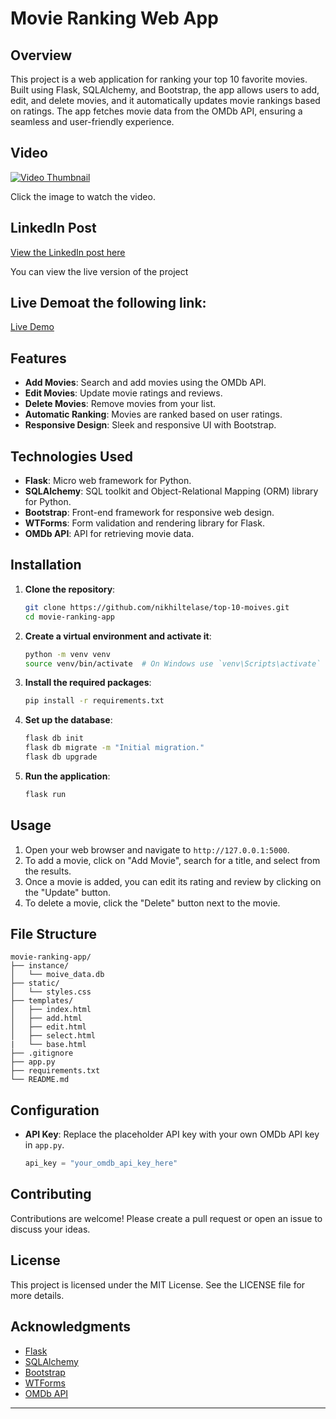 # Movie Ranking Web App

## Overview

This project is a web application for ranking your top 10 favorite movies. Built using Flask, SQLAlchemy, and Bootstrap, the app allows users to add, edit, and delete movies, and it automatically updates movie rankings based on ratings. The app fetches movie data from the OMDb API, ensuring a seamless and user-friendly experience.

## Video
[![Video Thumbnail](https://img.youtube.com/vi/UfxyV3_TnAQ/hqdefault.jpg)](https://www.youtube.com/watch?v=UfxyV3_TnAQ)

Click the image to watch the video.
## LinkedIn Post
[View the LinkedIn post here](https://www.linkedin.com/posts/nikhiltelase_flask-sqlalchemy-python-activity-7209134036449906689-uOm9?utm_source=share&utm_medium=member_desktop)

You can view the live version of the project 
## Live Demoat the following link:
[Live Demo](https://top-10-moives.vercel.app/)

## Features

- **Add Movies**: Search and add movies using the OMDb API.
- **Edit Movies**: Update movie ratings and reviews.
- **Delete Movies**: Remove movies from your list.
- **Automatic Ranking**: Movies are ranked based on user ratings.
- **Responsive Design**: Sleek and responsive UI with Bootstrap.

## Technologies Used

- **Flask**: Micro web framework for Python.
- **SQLAlchemy**: SQL toolkit and Object-Relational Mapping (ORM) library for Python.
- **Bootstrap**: Front-end framework for responsive web design.
- **WTForms**: Form validation and rendering library for Flask.
- **OMDb API**: API for retrieving movie data.

## Installation

1. **Clone the repository**:
   ```bash
   git clone https://github.com/nikhiltelase/top-10-moives.git
   cd movie-ranking-app
   ```

2. **Create a virtual environment and activate it**:
   ```bash
   python -m venv venv
   source venv/bin/activate  # On Windows use `venv\Scripts\activate`
   ```

3. **Install the required packages**:
   ```bash
   pip install -r requirements.txt
   ```

4. **Set up the database**:
   ```bash
   flask db init
   flask db migrate -m "Initial migration."
   flask db upgrade
   ```

5. **Run the application**:
   ```bash
   flask run
   ```

## Usage

1. Open your web browser and navigate to `http://127.0.0.1:5000`.
2. To add a movie, click on "Add Movie", search for a title, and select from the results.
3. Once a movie is added, you can edit its rating and review by clicking on the "Update" button.
4. To delete a movie, click the "Delete" button next to the movie.

## File Structure

```
movie-ranking-app/
├── instance/
│   └── moive_data.db
├── static/
│   └── styles.css
├── templates/
│   ├── index.html
│   ├── add.html
│   ├── edit.html
│   ├── select.html
|   └── base.html
├── .gitignore
├── app.py
├── requirements.txt
└── README.md
```

## Configuration

- **API Key**: Replace the placeholder API key with your own OMDb API key in `app.py`.
  ```python
  api_key = "your_omdb_api_key_here"
  ```

## Contributing

Contributions are welcome! Please create a pull request or open an issue to discuss your ideas.

## License

This project is licensed under the MIT License. See the LICENSE file for more details.

## Acknowledgments

- [Flask](https://flask.palletsprojects.com/)
- [SQLAlchemy](https://www.sqlalchemy.org/)
- [Bootstrap](https://getbootstrap.com/)
- [WTForms](https://wtforms.readthedocs.io/)
- [OMDb API](http://www.omdbapi.com/)

---

